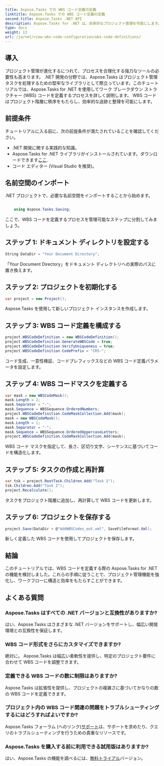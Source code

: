 ```yaml
---
title: Aspose.Tasks での WBS コード定義の定義
linktitle: Aspose.Tasks での WBS コード定義の定義
second_title: Aspose.Tasks .NET API
description: Aspose.Tasks for .NET は、効率的なプロジェクト管理を可能にします。包括的なチュートリアルで WBS コードを簡単にマスターできます。今すぐワークフローを合理化しましょう!
type: docs
weight: 13
url: /ja/net/view-wbs-code-configuration/wbs-code-definitions/
---
```

## 導入
プロジェクト管理が進化するにつれて、プロセスを合理化する強力なツールの必要性も高まります。 .NET 開発の分野では、Aspose.Tasks はプロジェクト管理タスクを処理するための堅牢なライブラリとして際立っています。このチュートリアルでは、Aspose.Tasks for .NET を使用してワーク ブレークダウン ストラクチャー (WBS) コードを定義するプロセスを詳しく説明します。 WBS コードはプロジェクト階層に秩序をもたらし、効率的な追跡と整理を可能にします。
## 前提条件
チュートリアルに入る前に、次の前提条件が満たされていることを確認してください。
- .NET 開発に関する実践的な知識。
- Aspose.Tasks for .NET ライブラリがインストールされています。ダウンロードできます[ここ](https://releases.aspose.com/tasks/net/).
- コード エディター (Visual Studio を推奨)。
## 名前空間のインポート
.NET プロジェクトで、必要な名前空間をインポートすることから始めます。
```csharp
    
    using Aspose.Tasks.Saving;
```
ここで、WBS コードを定義するプロセスを管理可能なステップに分割してみましょう。

## ステップ 1: ドキュメント ディレクトリを設定する
```csharp
String DataDir = "Your Document Directory";
```
「Your Document Directory」をドキュメント ディレクトリへの実際のパスに置き換えます。
## ステップ 2: プロジェクトを初期化する
```csharp
var project = new Project();
```
Aspose.Tasks を使用して新しいプロジェクト インスタンスを作成します。
## ステップ 3: WBS コード定義を構成する
```csharp
project.WBSCodeDefinition = new WBSCodeDefinition();
project.WBSCodeDefinition.GenerateWBSCode = true;
project.WBSCodeDefinition.VerifyUniqueness = true;
project.WBSCodeDefinition.CodePrefix = "CRS-";
```
コード生成、一意性検証、コードプレフィックスなどの WBS コード定義パラメータを設定します。
## ステップ 4: WBS コードマスクを定義する
```csharp
var mask = new WBSCodeMask();
mask.Length = 2;
mask.Separator = "-";
mask.Sequence = WBSSequence.OrderedNumbers;
project.WBSCodeDefinition.CodeMaskCollection.Add(mask);
mask = new WBSCodeMask();
mask.Length = 1;
mask.Separator = "-";
mask.Sequence = WBSSequence.OrderedUppercaseLetters;
project.WBSCodeDefinition.CodeMaskCollection.Add(mask);
```
WBS コード マスクを指定して、長さ、区切り文字、シーケンスに基づいてコードを構造化します。
## ステップ 5: タスクの作成と再計算
```csharp
var tsk = project.RootTask.Children.Add("Task 1");
tsk.Children.Add("Task 2");
project.Recalculate();
```
タスクをプロジェクト階層に追加し、再計算して WBS コードを更新します。
## ステップ 6: プロジェクトを保存する
```csharp
project.Save(DataDir + @"AddWBSCodes_out.xml", SaveFileFormat.Xml);
```
新しく定義した WBS コードを使用してプロジェクトを保存します。
## 結論
このチュートリアルでは、WBS コードを定義する際の Aspose.Tasks for .NET の機能を検討しました。これらの手順に従うことで、プロジェクト管理機能を強化し、ワークフローに構造と効率をもたらすことができます。
## よくある質問
### Aspose.Tasks はすべての .NET バージョンと互換性がありますか?
はい、Aspose.Tasks はさまざまな .NET バージョンをサポートし、幅広い開発環境との互換性を保証します。
### WBS コード形式をさらにカスタマイズできますか?
絶対に。 Aspose.Tasks は幅広い柔軟性を提供し、特定のプロジェクト要件に合わせて WBS コードを調整できます。
### 定義できる WBS コードの数に制限はありますか?
Aspose.Tasks は拡張性を提供し、プロジェクトの複雑さに基づいてかなりの数の WBS コードを定義できます。
### プロジェクト内の WBS コード関連の問題をトラブルシューティングするにはどうすればよいですか?
 Aspose.Tasks フォーラム (へのリンク)[サポート](https://forum.aspose.com/c/tasks/15)は、サポートを求めたり、クエリのトラブルシューティングを行うための貴重なリソースです。
### Aspose.Tasks を購入する前に利用できる試用版はありますか?
はい、Aspose.Tasks の機能を調べるには、[無料トライアル](https://releases.aspose.com/)バージョン。